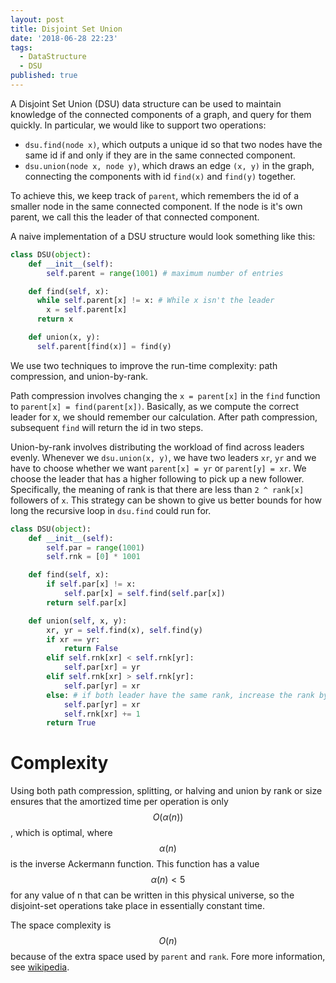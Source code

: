 ```yaml
---
layout: post
title: Disjoint Set Union
date: '2018-06-28 22:23'
tags:
  - DataStructure
  - DSU
published: true
---
```


A Disjoint Set Union (DSU) data structure can be used to maintain knowledge of the connected components of a graph, and query for them quickly. In particular, we would like to support two operations:

* `dsu.find(node x)`, which outputs a unique id so that two nodes have the same id if and only if they are in the same connected component.
* `dsu.union(node x, node y)`, which draws an edge `(x, y)` in the graph, connecting the components with id `find(x)` and `find(y)` together.

To achieve this, we keep track of `parent`, which remembers the id of a smaller node in the same connected component. If the node is it's own parent, we call this the leader of that connected component.

A naive implementation of a DSU structure would look something like this:

```python
class DSU(object):
    def __init__(self):
        self.parent = range(1001) # maximum number of entries

    def find(self, x):
      while self.parent[x] != x: # While x isn't the leader
        x = self.parent[x]
      return x

    def union(x, y):
      self.parent[find(x)] = find(y)
```

We use two techniques to improve the run-time complexity: path compression, and union-by-rank.

Path compression involves changing the `x = parent[x]` in the `find` function to `parent[x] = find(parent[x])`. Basically, as we compute the correct leader for x, we should remember our calculation. After path compression, subsequent `find` will return the id in two steps.

Union-by-rank involves distributing the workload of find across leaders evenly. Whenever we `dsu.union(x, y)`, we have two leaders `xr`, `yr` and we have to choose whether we want `parent[x] = yr` or `parent[y] = xr`. We choose the leader that has a higher following to pick up a new follower. Specifically, the meaning of rank is that there are less than `2 ^ rank[x]` followers of `x`. This strategy can be shown to give us better bounds for how long the recursive loop in `dsu.find` could run for.

```python
class DSU(object):
    def __init__(self):
        self.par = range(1001)
        self.rnk = [0] * 1001

    def find(self, x):
        if self.par[x] != x:
            self.par[x] = self.find(self.par[x])
        return self.par[x]

    def union(self, x, y):
        xr, yr = self.find(x), self.find(y)
        if xr == yr:
            return False
        elif self.rnk[xr] < self.rnk[yr]:
            self.par[xr] = yr
        elif self.rnk[xr] > self.rnk[yr]:
            self.par[yr] = xr
        else: # if both leader have the same rank, increase the rank by 1
            self.par[yr] = xr
            self.rnk[xr] += 1
        return True
```

# Complexity
Using both path compression, splitting, or halving and union by rank or size ensures that the amortized time per operation is only $$O(\alpha (n))$$, which is optimal, where $$\alpha (n)$$ is the inverse Ackermann function. This function has a value $$ \alpha (n)<5$$ for any value of n that can be written in this physical universe, so the disjoint-set operations take place in essentially constant time.

The space complexity is $$O(n)$$ because of the extra space used by `parent` and `rank`. Fore more information, see [wikipedia](https://en.wikipedia.org/wiki/Disjoint-set_data_structure#Time_complexity).
